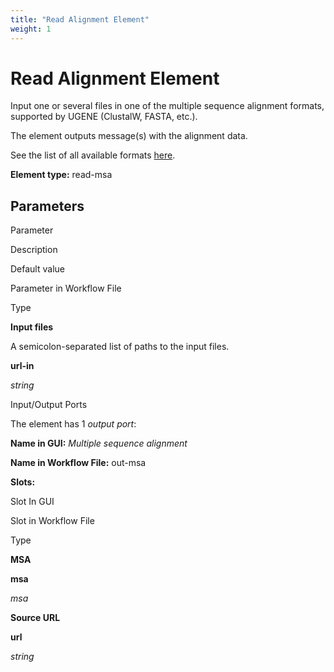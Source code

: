 ```yaml
---
title: "Read Alignment Element"
weight: 1
---
```



# Read Alignment Element

Input one or several files in one of the multiple sequence alignment formats, supported by UGENE (ClustalW, FASTA, etc.).

The element outputs message(s) with the alignment data.

See the list of all available formats [here](https://ugene.net/wiki/display/UUOUM27/Appendix+A.+Supported+File+Formats).

**Element type:** read-msa



Parameters
----------

Parameter

Description

Default value

Parameter in Workflow File

Type

**Input files**

A semicolon-separated list of paths to the input files.



**url-in**

_string_



Input/Output Ports

The element has 1 _output port_:

**Name in GUI:** _Multiple sequence alignment_

**Name in Workflow File:** out-msa

**Slots:**

Slot In GUI

Slot in Workflow File

Type

**MSA**

**msa**

_msa_

**Source URL**

**url**

_string_
